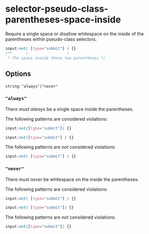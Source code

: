 # selector-pseudo-class-parentheses-space-inside

Require a single space or disallow whitespace on the inside of the parentheses within pseudo-class selectors.

```css
input:not( [type="submit"] ) {}
/**      ↑                 ↑
 * The space inside these two parentheses */
```

## Options

`string`: `"always"|"never"`

### `"always"`

There *must always* be a single space inside the parentheses.

The following patterns are considered violations:

```css
input:not([type="submit"]) {}
```

```css
input:not([type="submit"] ) {}
```

The following patterns are *not* considered violations:

```css
input:not( [type="submit"] ) {}
```

### `"never"`

There *must never* be whitespace on the inside the parentheses.

The following patterns are considered violations:

```css
input:not( [type="submit"] ) {}
```

```css
input:not( [type="submit"]) {}
```

The following patterns are *not* considered violations:

```css
input:not([type="submit"]) {}
```
